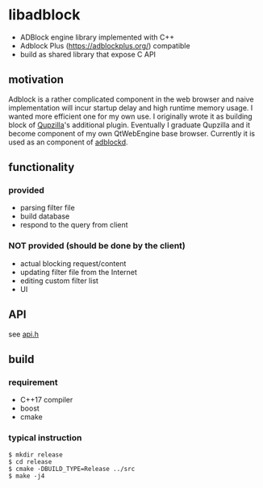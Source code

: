 # libadblock
- ADBlock engine library implemented with C++
- Adblock Plus (https://adblockplus.org/) compatible
- build as shared library that expose C API

## motivation
Adblock is a rather complicated component in the web browser and 
naive implementation will incur startup delay and high runtime 
memory usage. I wanted more efficient one for my own use.
I originally wrote it as building block of [Qupzilla](https://www.qupzilla.com/)'s
additional plugin. Eventually I graduate Qupzilla and it become component of my
own QtWebEngine base browser. Currently it is used as an component of
[adblockd](https://gitlab.com/stream9/adblockd).

## functionality
### provided
- parsing filter file
- build database
- respond to the query from client

### NOT provided (should be done by the client)
- actual blocking request/content
- updating filter file from the Internet
- editing custom filter list
- UI

## API
see [api.h](https://gitlab.com/stream9/libadblock/blob/master/src/api.h)

## build 
### requirement
- C++17 compiler
- boost
- cmake

### typical instruction
```shell
$ mkdir release
$ cd release
$ cmake -DBUILD_TYPE=Release ../src
$ make -j4
```
